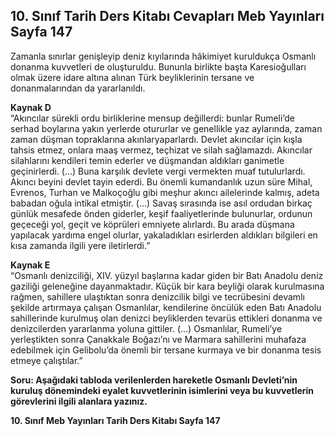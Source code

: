 ## 10. Sınıf Tarih Ders Kitabı Cevapları Meb Yayınları Sayfa 147

Zamanla sınırlar genişleyip deniz kıyılarında hâkimiyet kuruldukça Osmanlı donanma kuvvetleri de oluşturuldu. Bununla birlikte başta Karesioğulları olmak üzere idare altına alınan Türk beyliklerinin tersane ve donanmalarından da yararlanıldı.

**Kaynak D**  
 “Akıncılar sürekli ordu birliklerine mensup değillerdi: bunlar Rumeli’de serhad boylarına yakın yerlerde otururlar ve genellikle yaz aylarında, zaman zaman düşman topraklarına akınlaryaparlardı. Devlet akıncılar için kışla tahsis etmez, onlara maaş vermez, teçhizat ve silah sağlamazdı. Akıncılar silahlarını kendileri temin ederler ve düşmandan aldıkları ganimetle geçinirlerdi. (…) Buna karşılık devlete vergi vermekten muaf tutulurlardı. Akıncı beyini devlet tayin ederdi. Bu önemli kumandanlık uzun süre Mihal, Evrenos, Turhan ve Malkoçoğlu gibi meşhur akıncı ailelerinde kalmış, adeta babadan oğula intikal etmiştir. (…) Savaş sırasında ise asıl ordudan birkaç günlük mesafede önden giderler, keşif faaliyetlerinde bulunurlar, ordunun geçeceği yol, geçit ve köprüleri emniyete alırlardı. Bu arada düşmana yapılacak yardıma engel olurlar, yakaladıkları esirlerden aldıkları bilgileri en kısa zamanda ilgili yere iletirlerdi.”

**Kaynak E**  
 “Osmanlı denizciliği, XIV. yüzyıl başlarına kadar giden bir Batı Anadolu deniz gaziliği geleneğine dayanmaktadır. Küçük bir kara beyliği olarak kurulmasına rağmen, sahillere ulaştıktan sonra denizcilik bilgi ve tecrübesini devamlı şekilde artırmaya çalışan Osmanlılar, kendilerine öncülük eden Batı Anadolu sahillerinde kurulmuş olan denizci beyliklerden tevarüs ettikleri donanma ve denizcilerden yararlanma yoluna gittiler. (…) Osmanlılar, Rumeli’ye yerleştikten sonra Çanakkale Boğazı’nı ve Marmara sahillerini muhafaza edebilmek için Gelibolu’da önemli bir tersane kurmaya ve bir donanma tesis etmeye çalıştılar.”

**Soru: Aşağıdaki tabloda verilenlerden hareketle Osmanlı Devleti’nin kuruluş dönemindeki eyalet kuvvetlerinin isimlerini veya bu kuvvetlerin görevlerini ilgili alanlara yazınız.**

**10. Sınıf Meb Yayınları Tarih Ders Kitabı Sayfa 147**